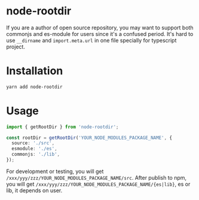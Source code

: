 # node-rootdir

If you are a author of open source repository, you may want to support both commonjs and es-module for users since it's a confused period. It's hard to use `__dirname` and `import.meta.url` in one file specially for typescript project.

# Installation

```bash
yarn add node-rootdir
```

# Usage

```typescript
import { getRootDir } from 'node-rootdir';

const rootDir = getRootDir('YOUR_NODE_MODULES_PACKAGE_NAME', {
  source: './src',
  esmodule: './es',
  commonjs: './lib',
});
```

For development or testing, you will get `/xxx/yyy/zzz/YOUR_NODE_MODULES_PACKAGE_NAME/src`.
After publish to npm, you will get `/xxx/yyy/zzz/YOUR_NODE_MODULES_PACKAGE_NAME/{es|lib}`, es or lib, it depends on user.
